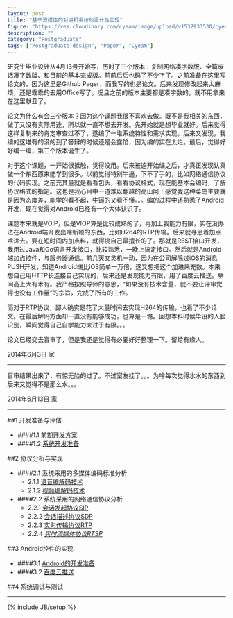 ```yaml
---
layout: post
title: "基于流媒体的对讲机系统的设计与实现"
figure: "https://res.cloudinary.com/cyeam/image/upload/v1537933530/cyeam/c168.png"
description: ""
category: "Postgraduate"
tags: ["Postgraduate design", "Paper", "Cyeam"]
---
```


研究生毕业设计从4月13号开始写，历时了三个版本：复制网络凑字数版、全篇废话凑字数版、和目前的基本完成版。前前后后也码了不少字了。之前准备在这里写论文的，因为这里是Github Pager，而我写的也是论文。后来发现修改起来太麻烦，还是乖乖的去用Office写了。况且之前的版本主要都是凑字数的，就不用拿来在这里献丑了。

论文为什么有会三个版本？因为这个课题我很不喜欢去做。既不是我相关的东西，做了又没有实际用途，所以就一直不想去开发。先开始就是想毕业就好。后来觉得这样复制来的肯定审查过不了，遂编了一堆系统特性和需求实现。后来又发现，我编的这堆有的没的到了答辩的时候还是会露馅，因为编的实在太烂。最后，觉得好好编一编，第三个版本诞生了。

对于这个课题，一开始很抵触，觉得没用。后来被迫开始编之后，才真正发现认真做一个东西原来能学到很多。以前觉得特别牛逼，下不了手的，比如网络通信协议的代码实现。之前充其量就是看看包头，看看协议格式，现在能基本会编码，了解协议格式的指定。这也是我心目中一道难以翻越的高山阿！感觉我这种菜鸟主要就是因为态度差，能学的看不起，牛逼的又看不懂。。。编的过程中还熟悉了Android开发，现在觉得对Android已经有一个大体认识了。

课题本来就是VOIP，但是VIOP算是比较成熟的了，再加上我能力有限，实在没办法在Android端开发出啥新颖的东西，比如H264的RTP传输。后来就寻思着加点啥进去。要在短时间内加点料，就得挑自己最擅长的了。那就是REST接口开发，我用过Java和Go语言开发接口，比较熟悉，一晚上搞定接口。然后就是Android端加点控件，与服务器通信。前几天又灵机一动，因为在公司解除过iOS的消息PUSH开发，知道Android端比iOS简单一万倍，遂又想把这个加进来充数。本来想自己用HTTP长连接自己实现的，后来还是发现能力有限，用了百度云推送。瞬间高上大有木有。我严格按照导师的意思，“如果没有技术含量，就不要让评审觉得也没有工作量”的宗旨，完成了所有的工作。

而对于RTP协议，鄙人确实是花了大量时间去实现H264的传输，也看了不少论文。在最后解码方面却一直没有能够成功，也算是一憾。回想本科时候毕设的人脸识别，瞬间觉得自己自学能力太过于有限。。。

论文已经交去盲审了，但是我还是觉得有必要好好整理一下。留给有缘人。

2014年6月3日 家

---

盲审结果出来了，有惊无险的过了。不过室友挂了。。。为啥每次觉得水水的东西到后来又觉得不是那么水。。。

2014年6月13日 家

---

##1 开发准备与评估
+ ####1.1 [前期开发方案](http://blog.cyeam.com/postgraduate/2014/02/04/postgraduate_design_evaluate)
+ ####1.2 [系统开发准备](http://blog.cyeam.com/postgraduate/2014/04/17/pager_prepare)

##2 协议分析与实现
+ ####2.1 系统采用的多媒体编码标准分析
    + 2.1.1 [语音编解码技术](http://blog.cyeam.com/postgraduate/2014/04/17/pager_audio)
    + 2.1.2 [视频编解码技术](http://blog.cyeam.com/postgraduate/2014/04/17/pager_video)
+ ####2.2 系统采用的网络通信协议分析
    + 2.2.1 [会话发起协议SIP](http://blog.cyeam.com/postgraduate/2014/03/05/sip)
    + 2.2.2 [会话描述协议SDP](https://blog.cyeam.com/postgraduate/2014/04/17/pager_sdp)
    + 2.2.3 [实时传输协议RTP](http://blog.cyeam.com/postgraduate/2014/04/17/pager_rtp)
    + *2.2.4 [实时流媒体协议RTSP](http://blog.cyeam.com/postgraduate/2014/04/17/pager_rtsp)*

##3 Android控件的实现
+ ####3.1 [Android的开发准备](http://blog.cyeam.com/postgraduate%20design/2014/04/17/pager_android_framework)
+ ####3.2 [百度云推送](http://blog.cyeam.com/golang/2014/06/11/baiduyunpush)

##4 系统调试与测试


---




{% include JB/setup %}
